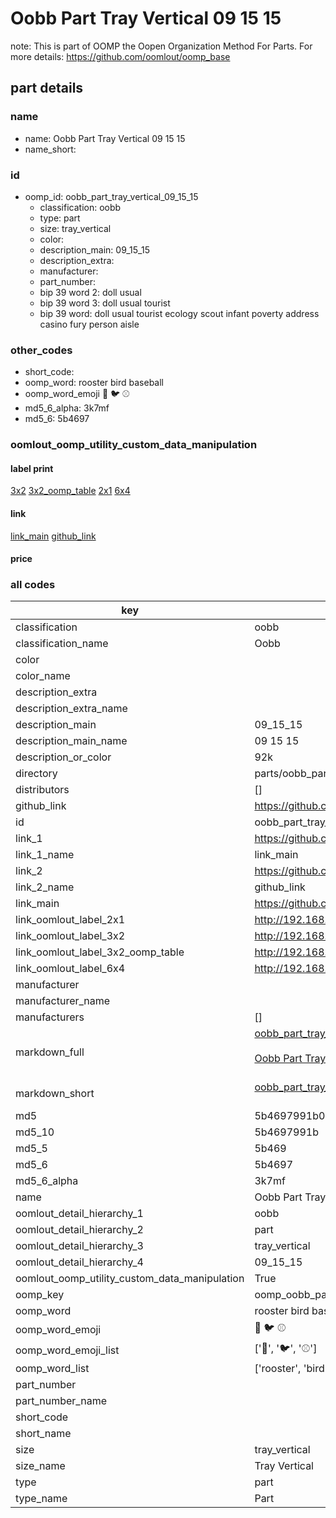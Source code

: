 # Oobb Part Tray Vertical 09 15 15  

note: This is part of OOMP the Oopen Organization Method For Parts. For more details: https://github.com/oomlout/oomp_base

##  part details





### name
* name: Oobb Part Tray Vertical 09 15 15
* name_short: 
### id
* oomp_id: oobb_part_tray_vertical_09_15_15
  * classification: oobb
  * type: part
  * size: tray_vertical
  * color: 
  * description_main: 09_15_15
  * description_extra: 
  * manufacturer: 
  * part_number: 
  * bip 39 word 2: doll usual
  * bip 39 word 3: doll usual tourist
  * bip 39 word: doll usual tourist ecology scout infant poverty address casino fury person aisle

### other_codes
* short_code: 
* oomp_word: rooster bird baseball
* oomp_word_emoji :rooster: :bird: :baseball:
* md5_6_alpha: 3k7mf
* md5_6: 5b4697






### oomlout_oomp_utility_custom_data_manipulation
#### label print
[3x2](http://192.168.1.245:1112/?label=oomp%203k7mf)
[3x2_oomp_table](http://192.168.1.107:1112/?label=oomp%203k7mf)
[2x1](http://192.168.1.242:1112/?label=oomp%203k7mf)
[6x4](http://192.168.1.55:1112/?label=oomp%203k7mf)    

#### link

[link_main](https://github.com/oomlout/oomlout_oomp_current_version_messy/tree/main/parts/oobb_part_tray_vertical_09_15_15) [github_link](https://github.com/oomlout/oomlout_oomp_part_src/tree/main/parts/oobb_part_tray_vertical_09_15_15)                             

#### price







### all codes 
| key | value |  
| --- | --- |  
| classification | oobb |  
| classification_name | Oobb |  
| color |  |  
| color_name |  |  
| description_extra |  |  
| description_extra_name |  |  
| description_main | 09_15_15 |  
| description_main_name | 09 15 15 |  
| description_or_color | 92k |  
| directory | parts/oobb_part_tray_vertical_09_15_15 |  
| distributors | [] |  
| github_link | https://github.com/oomlout/oomlout_oomp_part_src/tree/main/parts/oobb_part_tray_vertical_09_15_15 |  
| id | oobb_part_tray_vertical_09_15_15 |  
| link_1 | https://github.com/oomlout/oomlout_oomp_current_version_messy/tree/main/parts/oobb_part_tray_vertical_09_15_15 |  
| link_1_name | link_main |  
| link_2 | https://github.com/oomlout/oomlout_oomp_part_src/tree/main/parts/oobb_part_tray_vertical_09_15_15 |  
| link_2_name | github_link |  
| link_main | https://github.com/oomlout/oomlout_oomp_current_version_messy/tree/main/parts/oobb_part_tray_vertical_09_15_15 |  
| link_oomlout_label_2x1 | http://192.168.1.242:1112/?label=oomp%203k7mf |  
| link_oomlout_label_3x2 | http://192.168.1.245:1112/?label=oomp%203k7mf |  
| link_oomlout_label_3x2_oomp_table | http://192.168.1.107:1112/?label=oomp%203k7mf |  
| link_oomlout_label_6x4 | http://192.168.1.55:1112/?label=oomp%203k7mf |  
| manufacturer |  |  
| manufacturer_name |  |  
| manufacturers | [] |  
| markdown_full | [oobb_part_tray_vertical_09_15_15](https://github.com/oomlout/oomlout_oomp_current_version_messy/tree/main/parts/oobb_part_tray_vertical_09_15_15)<br>[](https://github.com/oomlout/oomlout_oomp_current_version_messy/tree/main/parts/oobb_part_tray_vertical_09_15_15)<br>[Oobb Part Tray Vertical 09 15 15](https://github.com/oomlout/oomlout_oomp_current_version_messy/tree/main/parts/oobb_part_tray_vertical_09_15_15)<br><br> |  
| markdown_short | [oobb_part_tray_vertical_09_15_15](https://github.com/oomlout/oomlout_oomp_current_version_messy/tree/main/parts/oobb_part_tray_vertical_09_15_15)<br><br> |  
| md5 | 5b4697991b037521cd60a461cbfc0a05 |  
| md5_10 | 5b4697991b |  
| md5_5 | 5b469 |  
| md5_6 | 5b4697 |  
| md5_6_alpha | 3k7mf |  
| name | Oobb Part Tray Vertical 09 15 15 |  
| oomlout_detail_hierarchy_1 | oobb |  
| oomlout_detail_hierarchy_2 | part |  
| oomlout_detail_hierarchy_3 | tray_vertical |  
| oomlout_detail_hierarchy_4 | 09_15_15 |  
| oomlout_oomp_utility_custom_data_manipulation | True |  
| oomp_key | oomp_oobb_part_tray_vertical_09_15_15 |  
| oomp_word | rooster bird baseball |  
| oomp_word_emoji | :rooster: :bird: :baseball: |  
| oomp_word_emoji_list | [':rooster:', ':bird:', ':baseball:'] |  
| oomp_word_list | ['rooster', 'bird', 'baseball'] |  
| part_number |  |  
| part_number_name |  |  
| short_code |  |  
| short_name |  |  
| size | tray_vertical |  
| size_name | Tray Vertical |  
| type | part |  
| type_name | Part |  
